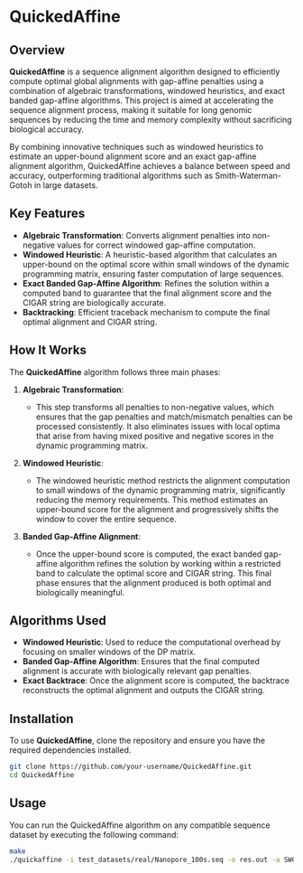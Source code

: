 # QuickedAffine

## Overview

**QuickedAffine** is a sequence alignment algorithm designed to efficiently compute optimal global alignments with gap-affine penalties using a combination of algebraic transformations, windowed heuristics, and exact banded gap-affine algorithms. This project is aimed at accelerating the sequence alignment process, making it suitable for long genomic sequences by reducing the time and memory complexity without sacrificing biological accuracy.

By combining innovative techniques such as windowed heuristics to estimate an upper-bound alignment score and an exact gap-affine alignment algorithm, QuickedAffine achieves a balance between speed and accuracy, outperforming traditional algorithms such as Smith-Waterman-Gotoh in large datasets.

## Key Features

- **Algebraic Transformation**: Converts alignment penalties into non-negative values for correct windowed gap-affine computation.
- **Windowed Heuristic**: A heuristic-based algorithm that calculates an upper-bound on the optimal score within small windows of the dynamic programming matrix, ensuring faster computation of large sequences.
- **Exact Banded Gap-Affine Algorithm**: Refines the solution within a computed band to guarantee that the final alignment score and the CIGAR string are biologically accurate.
- **Backtracking**: Efficient traceback mechanism to compute the final optimal alignment and CIGAR string.

## How It Works

The **QuickedAffine** algorithm follows three main phases:

1. **Algebraic Transformation**:
   - This step transforms all penalties to non-negative values, which ensures that the gap penalties and match/mismatch penalties can be processed consistently. It also eliminates issues with local optima that arise from having mixed positive and negative scores in the dynamic programming matrix.

2. **Windowed Heuristic**:
   - The windowed heuristic method restricts the alignment computation to small windows of the dynamic programming matrix, significantly reducing the memory requirements. This method estimates an upper-bound score for the alignment and progressively shifts the window to cover the entire sequence.

3. **Banded Gap-Affine Alignment**:
   - Once the upper-bound score is computed, the exact banded gap-affine algorithm refines the solution by working within a restricted band to calculate the optimal score and CIGAR string. This final phase ensures that the alignment produced is both optimal and biologically meaningful.

## Algorithms Used

- **Windowed Heuristic**: Used to reduce the computational overhead by focusing on smaller windows of the DP matrix.
- **Banded Gap-Affine Algorithm**: Ensures that the final computed alignment is accurate with biologically relevant gap penalties.
- **Exact Backtrace**: Once the alignment score is computed, the backtrace reconstructs the optimal alignment and outputs the CIGAR string.

## Installation

To use **QuickedAffine**, clone the repository and ensure you have the required dependencies installed. 

```bash
git clone https://github.com/your-username/QuickedAffine.git
cd QuickedAffine
```

## Usage

You can run the QuickedAffine algorithm on any compatible sequence dataset by executing the following command:

```bash
make
./quickaffine -i test_datasets/real/Nanopore_100s.seq -o res.out -a SWG+Windowed+Banded
```







